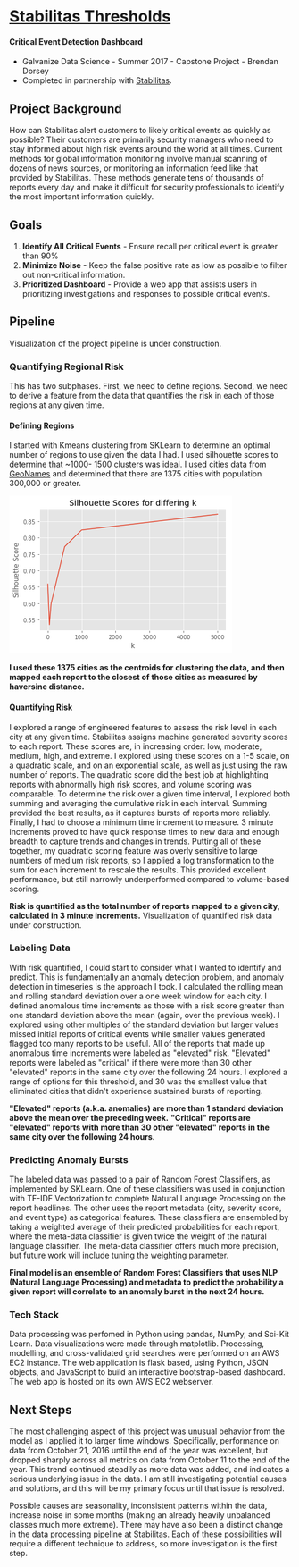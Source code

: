 # [Stabilitas Thresholds](http://thresholds.brendan-dorsey.com)

#### Critical Event Detection Dashboard
- Galvanize Data Science - Summer 2017 - Capstone Project - Brendan Dorsey
- Completed in partnership with [Stabilitas](http://stabilitas.io).

## Project Background 
How can Stabilitas alert customers to likely critical events as quickly as possible? 
Their customers are primarily security managers who need to stay informed about high 
risk events around the world at all times. Current methods for global information 
monitoring involve manual scanning of dozens of news sources, or monitoring an 
information feed like that provided by Stabilitas. These methods generate tens of 
thousands of reports every day and make it difficult for security professionals
to identify the most important information quickly.

## Goals
1. **Identify All Critical Events** - Ensure recall per critical event is greater than
90%
2. **Minimize Noise** - Keep the false positive rate as low as possible to filter out
non-critical information.
3. **Prioritized Dashboard** - Provide a web app that assists users in prioritizing 
investigations and responses to possible critical events.


## Pipeline
Visualization of the project pipeline is under construction.


### Quantifying Regional Risk
This has two subphases. First, we need to define regions. Second, we need to derive a 
feature from the data that quantifies the risk in each of those regions at any given 
time.

#### Defining Regions
I started with  Kmeans clustering from SKLearn to determine an optimal number of 
regions to use given the data I had. I used silhouette scores to determine that ~1000-
1500 clusters was ideal. I used cities data from 
[GeoNames](http://http://download.geonames.org/export/dump/) and determined that 
there are 1375 cities with population 300,000 or greater. 

![kMeans Clustering](images/KMeans_chart.png)

**I used these 1375 cities as the centroids for clustering the data, and then mapped 
each report to the closest of those cities as measured by haversine distance.**

#### Quantifying Risk
I explored a range of engineered features to assess the risk level in each city at 
any given time. Stabilitas assigns machine generated severity scores to each report. 
These scores are, in increasing order: low, moderate, medium, high, and extreme. I 
explored using these scores on a 1-5 scale, on a quadratic scale, and on an 
exponential scale, as well as just using the raw number of reports. The quadratic 
score did the best job at highlighting reports with abnormally high risk scores, and
volume scoring was comparable. To determine the risk over a given time interval, I
explored both summing and averaging the cumulative risk in each interval. Summing 
provided the best results, as it captures bursts of reports more reliably. Finally, I
had to choose a minimum time increment to measure. 3 minute increments proved to have
quick response times to new data and enough breadth to capture trends and changes in 
trends. Putting all of these together, my quadratic scoring feature was overly 
sensitive to large numbers of medium risk reports, so I applied a log transformation
to the sum for each increment to rescale the results. This provided excellent
performance, but still narrowly underperformed compared to volume-based scoring. 

**Risk is quantified as the total number of reports mapped to a given city, 
calculated in 3 minute increments.**
Visualization of quantified risk data under construction.


### Labeling Data
With risk quantified, I could start to consider what I wanted to identify and 
predict. This is fundamentally an anomaly detection problem, and anomaly detection in 
timeseries is the approach I took. I calculated the rolling mean and rolling standard
deviation over a one week window for each city. I defined anomalous time increments 
as those with a risk score greater than one standard deviation above the mean (again, 
over the previous week). I explored using other multiples of the standard deviation
but larger values missed initial reports of critical events while smaller values 
generated flagged too many reports to be useful. All of the reports that made up anomalous time increments were labeled as "elevated" risk. "Elevated" reports were
labeled as "critical" if there were more than 30 other "elevated" reports in the same
city over the following 24 hours. I explored a range of options for this threshold, 
and 30 was the smallest value that eliminated cities that didn't experience sustained
bursts of reporting. 

**"Elevated" reports (a.k.a. anomalies) are more than 1 standard deviation above the 
mean over the preceding week.**
**"Critical" reports are "elevated" reports with more than 30 other "elevated" 
reports in the same city over the following 24 hours.**


### Predicting Anomaly Bursts
The labeled data was passed to a pair of Random Forest Classifiers, as implemented by
SKLearn. One of these classifiers was used in conjunction with TF-IDF Vectorization 
to complete Natural Language Processing on the report headlines. The other uses the
report metadata (city, severity score, and event type) as categorical features. These
classifiers are ensembled by taking a weighted average of their predicted 
probabilities for each report, where the meta-data classifier is given twice the 
weight of the natural language classifier. The meta-data classifier offers much more
precision, but future work will include tuning the weighting parameter.

**Final model is an ensemble of Random Forest Classifiers that uses NLP (Natural 
Language Processing) and metadata to predict the probability a given report will 
correlate to an anomaly burst in the next 24 hours.**


### Tech Stack
Data processing was perfomed in Python using pandas, NumPy, and Sci-Kit Learn. Data 
visualizations were made through matplotlib. Processing, modelling, and 
cross-validated grid searches were performed on an AWS EC2 instance. The web 
application is flask based, using Python, JSON objects, and JavaScript to build an 
interactive bootstrap-based dashboard. The web app is hosted on its own AWS EC2 
webserver.


## Next Steps
  
The most challenging aspect of this project was unusual behavior from the model as I
applied it to larger time windows. Specifically, performance on data from October 21, 
2016 until the end of the year was excellent, but dropped sharply across all metrics 
on data from October 11 to the end of the year. This trend continued steadily as more
data was added, and indicates a serious underlying issue in the data. I am still 
investigating potential causes and solutions, and this will be my primary focus until
that issue is resolved. 

Possible causes are seasonality, inconsistent patterns within the data, increase 
noise in some months (making an already heavily unbalanced classes much more 
extreme). There may have also been a distinct change in the data processing pipeline
at Stabilitas. Each of these possibilities will require a different technique to 
address, so more investigation is the first step.
